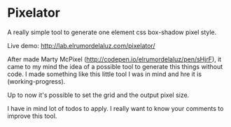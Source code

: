 Pixelator
=========

A really simple tool to generate one element css box-shadow pixel style.

Live demo: http://lab.elrumordelaluz.com/pixelator/

After made Marty McPixel (http://codepen.io/elrumordelaluz/pen/sHjrF), 
it came to my mind the idea of a possible tool to generate this things without code.
I made something like this little tool I was in mind and hre it is (working-progress).

Up to now it's possible to set the grid and the output pixel size.

I have in mind lot of todos to apply.
I really want to know your comments to improve this tool.
